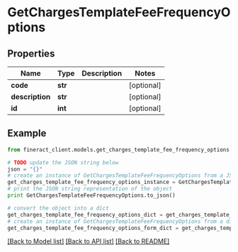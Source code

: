 # GetChargesTemplateFeeFrequencyOptions


## Properties

Name | Type | Description | Notes
------------ | ------------- | ------------- | -------------
**code** | **str** |  | [optional] 
**description** | **str** |  | [optional] 
**id** | **int** |  | [optional] 

## Example

```python
from fineract_client.models.get_charges_template_fee_frequency_options import GetChargesTemplateFeeFrequencyOptions

# TODO update the JSON string below
json = "{}"
# create an instance of GetChargesTemplateFeeFrequencyOptions from a JSON string
get_charges_template_fee_frequency_options_instance = GetChargesTemplateFeeFrequencyOptions.from_json(json)
# print the JSON string representation of the object
print GetChargesTemplateFeeFrequencyOptions.to_json()

# convert the object into a dict
get_charges_template_fee_frequency_options_dict = get_charges_template_fee_frequency_options_instance.to_dict()
# create an instance of GetChargesTemplateFeeFrequencyOptions from a dict
get_charges_template_fee_frequency_options_form_dict = get_charges_template_fee_frequency_options.from_dict(get_charges_template_fee_frequency_options_dict)
```
[[Back to Model list]](../README.md#documentation-for-models) [[Back to API list]](../README.md#documentation-for-api-endpoints) [[Back to README]](../README.md)


